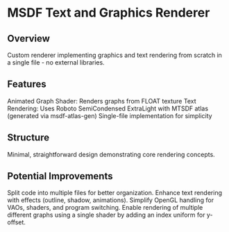 # MSDF Text and Graphics Renderer
## Overview
Custom renderer implementing graphics and text rendering from scratch in a single file - no external libraries.
## Features

Animated Graph Shader: Renders graphs from FLOAT texture
Text Rendering: Uses Roboto SemiCondensed ExtraLight with MTSDF atlas (generated via msdf-atlas-gen)
Single-file implementation for simplicity

## Structure
Minimal, straightforward design demonstrating core rendering concepts.
## Potential Improvements

Split code into multiple files for better organization.
Enhance text rendering with effects (outline, shadow, animations).
Simplify OpenGL handling for VAOs, shaders, and program switching.
Enable rendering of multiple different graphs using a single shader by adding an index uniform for y-offset.